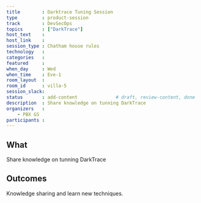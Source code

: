 ```yaml
---
title        : Darktrace Tuning Session
type         : product-session
track        : DevSecOps
topics       : ["DarkTrace"]
host_text    :
host_link    :
session_type : Chatham house rules
technology   :
categories   :
featured     :
when_day     : Wed
when_time    : Eve-1
room_layout  :
room_id      : villa-5
session_slack:
status       : add-content              # draft, review-content, done
description  : Share knowledge on tunning DarkTrace
organizers   :
    - PBX GS
participants :
---
```


## What

Share knowledge on tunning DarkTrace

## Outcomes

Knowledge sharing and learn new techniques.
